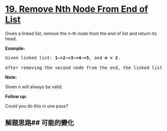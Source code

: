 # [19. Remove Nth Node From End of List](https://leetcode-cn.com/problems/remove-nth-node-from-end-of-list/)
Given a linked list, remove the _n_-th node from the end of list and return its head.

**Example:**


<pre>Given linked list: <strong>1-&gt;2-&gt;3-&gt;4-&gt;5</strong>, and <strong><em>n</em> = 2</strong>.

After removing the second node from the end, the linked list becomes <strong>1-&gt;2-&gt;3-&gt;5</strong>.
</pre>

**Note:**

Given _n_ will always be valid.

**Follow up:**

Could you do this in one pass?
## 解题思路## 可能的變化